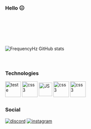 ### Hello 😐
</br>

##

</br>
</br>

![FrequencyHz GitHub stats](https://github-readme-stats.vercel.app/api?username=FrequencyHz&show_icons=true&theme=codeSTACKr)


</br>

##

<div style="display: inline_block">
  
<h3>Technologies</h3>
          
  <img align="center" alt="teste" src="https://cdn.jsdelivr.net/gh/devicons/devicon/icons/html5/html5-plain-wordmark.svg" height="50px">
  
  <img align="center" alt="css3" src="https://cdn.jsdelivr.net/gh/devicons/devicon/icons/css3/css3-plain-wordmark.svg" height="50px">
  
  <img align="center" alt="JS" src="https://cdn.jsdelivr.net/gh/devicons/devicon/icons/javascript/javascript-plain.svg" height="43px">
  
  <img align="center" alt="css3" src="https://cdn.jsdelivr.net/gh/devicons/devicon/icons/csharp/csharp-line.svg" height="50px">
  
  <img align="center" alt="css3" src="https://cdn.jsdelivr.net/gh/devicons/devicon/icons/androidstudio/androidstudio-original.svg" height="50px">
  
  ##
  
  <h3>Social</h3>
  <a href="https://discordapp.com/users/609858713263538196/" target="_blank"><img align="center" alt="discord" src="https://img.shields.io/badge/Discord-7289DA?style=for-the-badge&logo=discord&logoColor=white" ></a>
  <a href="https://www.instagram.com/hz_bancher/" target="_blank"><img align="center" alt="instagram" src="https://img.shields.io/badge/Instagram-E4405F?style=for-the-badge&logo=instagram&logoColor=white" ></a>
  
  
    
</div>

  ##
